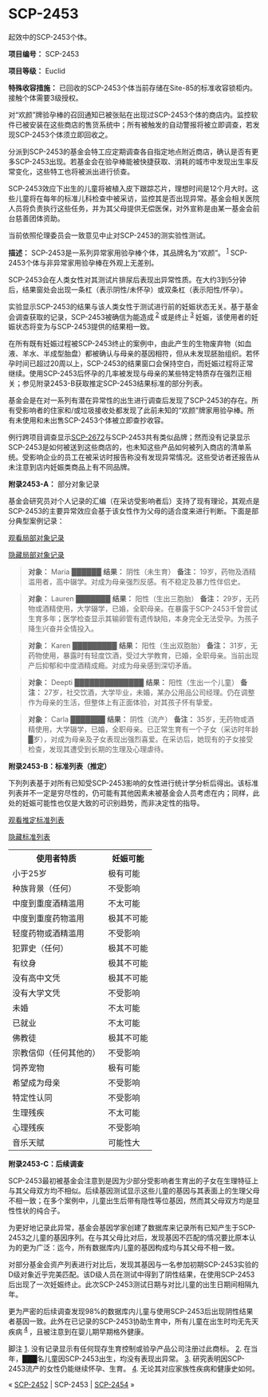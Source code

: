 # SCP-2453
                        




起效中的SCP-2453个体。



**项目编号：** SCP-2453

**项目等级：** Euclid

**特殊收容措施：** 已回收的SCP-2453个体当前存储在Site-85的标准收容锁柜内。接触个体需要3级授权。

对“欢颜”牌验孕棒的召回通知已被张贴在出现过SCP-2453个体的商店内。监控软件已被安装在这些商店的售货系统中；所有被触发的自动警报将被立即调查，若发现SCP-2453个体须立即回收之。

分派到SCP-2453的基金会特工应定期调查各自指定地点附近商店，确认是否有更多SCP-2453出现。若基金会在验孕棒能被快捷获取、消耗的城市中发现出生率反常变化，这些特工也将被派出进行侦查。

SCP-2453效应下出生的儿童将被植入皮下跟踪芯片，理想时间是12个月大时。这些儿童将在每年的标准儿科检查中被采访，监控其是否出现异常。基金会相关医院人员将负责执行这些任务，并为其父母提供无偿医保，对外宣称是由某一基金会前台慈善团体资助。

当前依照伦理委员会一致意见中止对SCP-2453的测实验性测试。

**描述：** SCP-2453是一系列异常家用验孕棒个体，其品牌名为“欢颜”。<sup class='footnoteref'>
 <a shape='rect' class='footnoteref' id='footnoteref-1' href='javascript:;' onclick='WIKIDOT.page.utils.scrollToReference(&apos;footnote-1&apos;)'>1</a>
</sup>SCP-2453个体与非异常家用验孕棒在外观上无差别。

SCP-2453会在人类女性对其测试片排尿后表现出异常性质。在大约3到5分钟后，结果窗处会出现一条杠（表示阴性/未怀孕）或双条杠（表示阳性/怀孕）。

实验显示SCP-2453的结果与该人类女性于测试进行前的妊娠状态无关。基于基金会调查获取的记录，SCP-2453被确信为能造成<sup class='footnoteref'>
 <a shape='rect' class='footnoteref' id='footnoteref-2' href='javascript:;' onclick='WIKIDOT.page.utils.scrollToReference(&apos;footnote-2&apos;)'>2</a>
</sup>或是终止<sup class='footnoteref'>
 <a shape='rect' class='footnoteref' id='footnoteref-3' href='javascript:;' onclick='WIKIDOT.page.utils.scrollToReference(&apos;footnote-3&apos;)'>3</a>
</sup>妊娠，该使用者的妊娠状态将变为与SCP-2453提供的结果相一致。

在所有既有妊娠过程被SCP-2453终止的案例中，由此产生的生物废弃物（如血液、羊水、半成型胎盘）都被确认与母亲的基因相符，但从未发现胚胎组织。若怀孕时间已超过20周以上，SCP-2453的结果窗口会保持空白，而妊娠过程将正常继续。使用SCP-2453后怀孕的几率被发现与母亲的某些特定特质存在强烈正相关；参见附录2453-B获取推定SCP-2453结果标准的部分列表。

基金会是在对一系列有潜在异常性的出生进行调查后发现了SCP-2453的存在。所有受影响者的住家和/或垃圾接收处都发现了此前未知的“欢颜”牌家用验孕棒。所有未使用和未出售SCP-2453个体被立即查抄收容。

例行跨项目调查显示<a shape='rect' class='newpage' href='/scp-2672'>SCP-2672</a>与SCP-2453共有类似品牌；然而没有记录显示SCP-2453是如何被送到这些商店的，也未知这些产品如何被列入商店的清单系统。受影响企业的员工在被采访时报告称没有发现异常情况。这些受访者还报告从未注意到店内妊娠类商品上有不同品牌。

**附录2453-A：** 部分对象记录

基金会研究员对个人记录的汇编（在采访受影响者后）支持了现有理论，其观点是SCP-2453的主要异常效应会基于该女性作为父母的适合度来进行判断。下面是部分典型案例记录：


<a shape='rect' class='collapsible-block-link' href='javascript:;'>&#35266;&#30475;&#23616;&#37096;&#23545;&#35937;&#35760;&#24405;</a>

<a shape='rect' class='collapsible-block-link' href='javascript:;'>&#38544;&#34255;&#23616;&#37096;&#23545;&#35937;&#35760;&#24405;</a>


> **对象：** Maria ██████
**结果：** 阴性（未生育）
**备注：** 19岁，药物及酒精滥用者，高中辍学。对成为母亲强烈反感。有不稳定及暴力性伴侣史。
> 


> **对象：** Lauren ███████
**结果：** 阳性（生出三胞胎）
**备注：** 29岁，无药物或酒精使用，大学辍学，已婚，全职母亲。在暴露于SCP-2453千曾尝试生育多年；医学检查显示其输卵管有遗传缺陷，本身完全无法受孕。为孩子降生兴奋并全情投入。
> 


> **对象：** Karen █████████
**结果：** 阳性（生出双胞胎）
**备注：** 31岁，无药物使用，暴露时有轻度饮酒，受过大学教育，已婚，全职母亲。当前出现产后抑郁和中度酒精成瘾。对成为母亲感到深切矛盾。
> 


> **对象：** Deepti ██████████████
**结果：** 阳性（生出一个儿童）
**备注：** 27岁，社交饮酒，大学毕业，未婚，某办公用品公司经理。仍在调整作为母亲的生活，但整体上有正面体验，对其孩子怀有挚爱。
> 


> **对象：** Carla ███████
**结果：** 阴性（流产）
**备注：** 35岁，无药物或酒精使用，大学辍学，已婚，全职母亲。已正常生育有一个子女（采访时年龄█岁），对成为母亲及子女表现出强烈喜爱。在采访后，她现有的子女接受检查，发现其遭受到长期的生理及心理虐待。
> 




**附录2453-B：标准列表（推定）** 

下列列表基于对所有已知受SCP-2453影响的女性进行统计学分析后得出。该标准列表并不一定是穷尽性的，仍可能有其他因素未被基金会人员考虑在内；同样，此处的妊娠可能性也仅是大致的可识别趋势，而非决定性的指导。


<a shape='rect' class='collapsible-block-link' href='javascript:;'>&#35266;&#30475;&#25512;&#23450;&#26631;&#20934;&#21015;&#34920;</a>

<a shape='rect' class='collapsible-block-link' href='javascript:;'>&#38544;&#34255;&#26631;&#20934;&#21015;&#34920;</a>

<table class='wiki-content-table'>
 <tr>
  <th colspan='1' rowspan='1'>&#20351;&#29992;&#32773;&#29305;&#36136;</th>
  <th colspan='1' rowspan='1'>&#22922;&#23072;&#21487;&#33021;</th>
 </tr>
 <tr>
  <td colspan='1' rowspan='1'>&#23567;&#20110;25&#23681;</td>
  <td colspan='1' rowspan='1'>&#26497;&#26377;&#21487;&#33021;</td>
 </tr>
 <tr>
  <td colspan='1' rowspan='1'>&#31181;&#26063;&#32972;&#26223;&#65288;&#20219;&#20309;&#65289;</td>
  <td colspan='1' rowspan='1'>&#19981;&#21463;&#24433;&#21709;</td>
 </tr>
 <tr>
  <td colspan='1' rowspan='1'>&#20013;&#24230;&#21040;&#37325;&#24230;&#37202;&#31934;&#28389;&#29992;</td>
  <td colspan='1' rowspan='1'>&#19981;&#22826;&#21487;&#33021;</td>
 </tr>
 <tr>
  <td colspan='1' rowspan='1'>&#20013;&#24230;&#21040;&#37325;&#24230;&#33647;&#29289;&#28389;&#29992;</td>
  <td colspan='1' rowspan='1'>&#26497;&#20854;&#19981;&#21487;&#33021;</td>
 </tr>
 <tr>
  <td colspan='1' rowspan='1'>&#36731;&#24230;&#33647;&#29289;&#25110;&#37202;&#31934;&#28389;&#29992;</td>
  <td colspan='1' rowspan='1'>&#19981;&#21463;&#24433;&#21709;</td>
 </tr>
 <tr>
  <td colspan='1' rowspan='1'>&#29359;&#32618;&#21490;&#65288;&#20219;&#20309;&#65289;</td>
  <td colspan='1' rowspan='1'>&#26497;&#20854;&#19981;&#21487;&#33021;</td>
 </tr>
 <tr>
  <td colspan='1' rowspan='1'>&#26377;&#32441;&#36523;</td>
  <td colspan='1' rowspan='1'>&#26497;&#20854;&#19981;&#21487;&#33021;</td>
 </tr>
 <tr>
  <td colspan='1' rowspan='1'>&#27809;&#26377;&#39640;&#20013;&#25991;&#20973;</td>
  <td colspan='1' rowspan='1'>&#26497;&#20854;&#19981;&#21487;&#33021;</td>
 </tr>
 <tr>
  <td colspan='1' rowspan='1'>&#27809;&#26377;&#22823;&#23398;&#25991;&#20973;</td>
  <td colspan='1' rowspan='1'>&#19981;&#21463;&#24433;&#21709;</td>
 </tr>
 <tr>
  <td colspan='1' rowspan='1'>&#26410;&#23130;</td>
  <td colspan='1' rowspan='1'>&#19981;&#22826;&#21487;&#33021;</td>
 </tr>
 <tr>
  <td colspan='1' rowspan='1'>&#24050;&#23601;&#19994;</td>
  <td colspan='1' rowspan='1'>&#19981;&#22826;&#21487;&#33021;</td>
 </tr>
 <tr>
  <td colspan='1' rowspan='1'>&#20315;&#25945;&#24466;</td>
  <td colspan='1' rowspan='1'>&#26497;&#20854;&#19981;&#21487;&#33021;</td>
 </tr>
 <tr>
  <td colspan='1' rowspan='1'>&#23447;&#25945;&#20449;&#20208;&#65288;&#20219;&#20309;&#20854;&#20182;&#30340;&#65289;</td>
  <td colspan='1' rowspan='1'>&#19981;&#21463;&#24433;&#21709;</td>
 </tr>
 <tr>
  <td colspan='1' rowspan='1'>&#39282;&#20859;&#23456;&#29289;</td>
  <td colspan='1' rowspan='1'>&#26497;&#26377;&#21487;&#33021;</td>
 </tr>
 <tr>
  <td colspan='1' rowspan='1'>&#24076;&#26395;&#25104;&#20026;&#27597;&#20146;</td>
  <td colspan='1' rowspan='1'>&#19981;&#21463;&#24433;&#21709;</td>
 </tr>
 <tr>
  <td colspan='1' rowspan='1'>&#29305;&#23450;&#24615;&#35748;&#21516;</td>
  <td colspan='1' rowspan='1'>&#19981;&#21463;&#24433;&#21709;</td>
 </tr>
 <tr>
  <td colspan='1' rowspan='1'>&#29983;&#29702;&#27531;&#30142;</td>
  <td colspan='1' rowspan='1'>&#19981;&#22826;&#21487;&#33021;</td>
 </tr>
 <tr>
  <td colspan='1' rowspan='1'>&#24515;&#29702;&#27531;&#30142;</td>
  <td colspan='1' rowspan='1'>&#19981;&#21463;&#24433;&#21709;</td>
 </tr>
 <tr>
  <td colspan='1' rowspan='1'>&#38899;&#20048;&#22825;&#36171;</td>
  <td colspan='1' rowspan='1'>&#21487;&#33021;&#24615;&#22823;</td>
 </tr>
</table>



**附录2453-C：后续调查** 

SCP-2453最初被基金会注意到是因为少部分受影响者生育出的子女在生理特征上与其父母双方均不相似。后续基因测试显示这些儿童的基因与其表面上的生理父母不相一致；在多个案例中，儿童出生后带有隐性等位基因，然而其父母双方均是显性性状的纯合子。

为更好地记录此异常，基金会基因学家创建了数据库来记录所有已知产生于SCP-2453之儿童的基因序列。在与其父母比对后，发现基因不匹配的情况要比原本认为的更为广泛：迄今，所有数据库内儿童的基因构成均与其父母不相一致。

对部分基金会资产列表进行对比后，发现其基因与一名参加初期SCP-2453实验的D级对象近乎完美匹配。该D级人员在测试中得到了阴性结果，在使用SCP-2453后出现了一次妊娠终止。此次SCP-2453测试日期与对比儿童的出生日期间相隔九年。

更为严密的后续调查发现98%的数据库内儿童与使用SCP-2453后出现阴性结果者基因一致。此外在已记录的SCP-2453协助生育中，所有儿童在出生时均无先天疾病<sup class='footnoteref'>
 <a shape='rect' class='footnoteref' id='footnoteref-4' href='javascript:;' onclick='WIKIDOT.page.utils.scrollToReference(&apos;footnote-4&apos;)'>4</a>
</sup>，且被注意到在婴儿期早期格外健康。


脚注
<a shape='rect' href='javascript:;' onclick='WIKIDOT.page.utils.scrollToReference(&apos;footnoteref-1&apos;)'>1</a>. 没有记录显示有任何现存生育控制或验孕产品公司注册过此商标。
<a shape='rect' href='javascript:;' onclick='WIKIDOT.page.utils.scrollToReference(&apos;footnoteref-2&apos;)'>2</a>. 在当年，███名儿童因SCP-2453出生，均没有表现出异常。
<a shape='rect' href='javascript:;' onclick='WIKIDOT.page.utils.scrollToReference(&apos;footnoteref-3&apos;)'>3</a>. 研究表明因SCP-2453流产的女性仍能继续怀孕、生育。
<a shape='rect' href='javascript:;' onclick='WIKIDOT.page.utils.scrollToReference(&apos;footnoteref-4&apos;)'>4</a>. 无论其对应家族性疾病和健康史如何。



« <a shape='rect' class='newpage' href='/scp-2452'>SCP-2452</a> | SCP-2453 | [SCP-2454](/scp-2454) »





                    